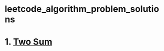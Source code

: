 # leetcode_algorithm_problem_solutions
# 1. [Two Sum](https://github.com/rathodtulsiram/leetcode_algorithm_problem_solutions/blob/master/two_sum.md)
